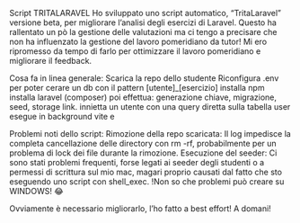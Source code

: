 Script TRITALARAVEL
Ho sviluppato uno script automatico, “TritaLaravel” versione beta, per migliorare l’analisi degli esercizi di Laravel.
Questo ha rallentato un pò la gestione delle valutazioni ma ci tengo a precisare che non ha influenzato la gestione del lavoro pomeridiano da tutor!
Mi ero ripromesso da tempo di farlo per ottimizzare il lavoro pomeridiano e migliorare il feedback.

Cosa fa in linea generale:
Scarica la repo dello studente
Riconfigura .env per poter cerare un db con il pattern [utente]_[esercizio]
installa npm
installa laravel (composer)
poi effettua: generazione chiave, migrazione, seed, storage link.
innietta un utente con una query diretta sulla tabella user
esegue in background vite e

Problemi noti dello script:
Rimozione della repo scaricata: Il log impedisce la completa cancellazione delle directory con rm -rf, probabilmente per un problema di lock dei file durante la rimozione.
Esecuzione del seeder: Ci sono stati problemi frequenti, forse legati ai seeder degli studenti o a permessi di scrittura sul mio mac, magari proprio causati dal fatto che sto eseguendo uno script con shell_exec.
!Non so che problemi può creare su WINDOWS! :joy:

Ovviamente è necessario migliorarlo, l’ho fatto a best effort!
A domani!
